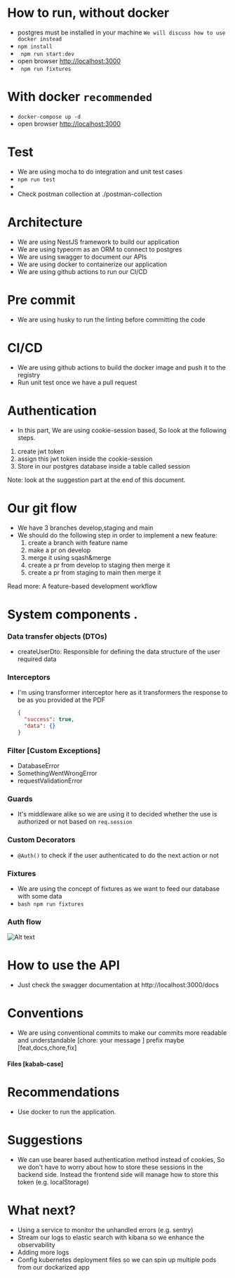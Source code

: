 # How to run, without docker

- postgres must be installed in your machine `We will discuss how to use docker instead`
- `npm install`
- ` npm run start:dev`
- open browser <a href="http://localhost:3000">http://localhost:3000</a>
- ` npm run fixtures`

# With docker `recommended`

- `docker-compose up -d`
- open browser <a href="http://localhost:3000">http://localhost:3000</a>

# Test

- We are using mocha to do integration and unit test cases
- `npm run test`
-
- Check postman collection at ./postman-collection

# Architecture

- We are using NestJS framework to build our application
- We are using typeorm as an ORM to connect to postgres
- We are using swagger to document our APIs
- We are using docker to containerize our application
- We are using github actions to run our CI/CD

# Pre commit

- We are using husky to run the linting before committing the code

# CI/CD

- We are using github actions to build the docker image and push it to the registry
- Run unit test once we have a pull request

# Authentication

- In this part, We are using cookie-session based, So look at the following steps.

1. create jwt token
2. assign this jwt token inside the cookie-session
3. Store in our postgres database inside a table called session

Note: look at the suggestion part at the end of this document.

# Our git flow

- We have 3 branches develop,staging and main
- We should do the following step in order to implement a new feature:
  1. create a branch with feature name
  2. make a pr on develop
  3. merge it using sqash&merge
  4. create a pr from develop to staging then merge it
  5. create a pr from staging to main then merge it

Read more: A feature-based development workflow

# System components .

### Data transfer objects (DTOs)

- createUserDto: Responsible for defining the data structure of the user required data

### Interceptors

- I'm using transformer interceptor here as it transformers the response to be as you provided at the PDF

  ```json
  {
    "success": true,
    "data": {}
  }
  ```

### Filter [Custom Exceptions]

- DatabaseError
- SomethingWentWrongError
- requestValidationError

### Guards

- It's middleware alike so we are using it to decided whether the use is authorized or not based on `req.session`

### Custom Decorators

- `@Auth()` to check if the user authenticated to do the next action or not

### Fixtures

- We are using the concept of fixtures as we want to feed our database with some data
- `bash npm run fixtures`

### Auth flow

![Alt text](https://i.ibb.co/JQtg8bc/image.png)

# How to use the API

- Just check the swagger documentation at http://localhost:3000/docs

# Conventions

- We are using conventional commits to make our commits more readable and understandable [chore: your message ] prefix maybe [feat,docs,chore,fix]

#### Files [kabab-case]

# Recommendations

- Use docker to run the application.

# Suggestions

- We can use bearer based authentication method instead of cookies,
  So we don't have to worry about how to store these sessions in the backend side.
  Instead the frontend side will manage how to store this token (e.g. localStorage)

# What next?

- Using a service to monitor the unhandled errors (e.g. sentry)
- Stream our logs to elastic search with kibana so we enhance the observability
- Adding more logs
- Config kubernetes deployment files so we can spin up multiple pods from our dockarized app
